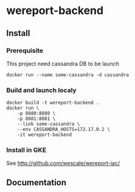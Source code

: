 # wereport-backend

## Install
### Prerequisite
This project need cassandra DB to be launch
```
docker run --name some-cassandra -d cassandra
```

### Build and launch localy
```
docker build -t wereport-backend .
docker run \
    -p 8080:8080 \
    -p 8081:8081 \
    --link some-cassandra \
    --env CASSANDRA_HOSTS=172.17.0.2 \
    -it wereport-backend
```

### Install in GKE
See http://github.com/wescale/wereport-iac/

## Documentation

